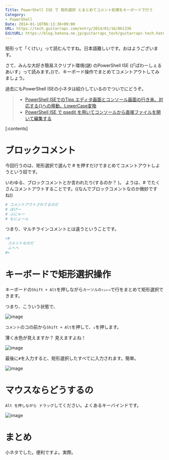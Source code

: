 ```yaml
---
Title: PowerShell ISE で 矩形選択 とまとめてコメント処理をキーボードで行う
Category:
- PowerShell
Date: 2014-01-16T06:13:36+09:00
URL: https://tech.guitarrapc.com/entry/2014/01/16/061336
EditURL: https://blog.hatena.ne.jp/guitarrapc_tech/guitarrapc-tech.hatenablog.com/atom/entry/12921228815716610986
---
```


矩形って「くけい」って読むんですね。日本語難しいです。おはようございます。

さて、みんな大好き簡易スクリプト環境(謎) のPowerShell ISE ((「ぱわーしぇるあいす」って読みます。))で、キーボード操作でまとめてコメントアウトしてみましょう。

過去にもPowerShell ISEの小ネタは紹介しているのでついでにどうぞ。

> - [PowerShell ISEでのTips エディタ画面とコンソール画面の行き来、対応する{}への移動、LowerCase変換](https://tech.guitarrapc.com/entry/2013/04/09/210447)
> - [PowerShell ISE で psedit を用いてコンソールから直接ファイルを開いて編集する](https://tech.guitarrapc.com/entry/2013/09/06/220948)

[:contents]

# ブロックコメント

今回行うのは、矩形選択で選んで # を押すだけでまとめてコメントアウトしようという奴です。

いわゆる、ブロックコメントとか言われたり(するのか？ )。
ようは、# でたくさんコメントアウトすることです。((なんでブロックコメントなのか微妙ですね))

```ps1
# コメントアウトされてるのだ
# ほげー
# ふにゃー
# もにょーん
```


つまり、マルチラインコメントとは違うということです。

```ps1
<#
 コメントなのだ
 ふへへ
#>
```

# キーボードで矩形選択操作

キーボードの`Shift + Alt`を押しながら`カーソルの↑↓←→`で行をまとめて矩形選択できます。

つまり、こういう状態で、

![image](https://cdn-ak.f.st-hatena.com/images/fotolife/g/guitarrapc_tech/20140116/20140116060432.png)

`コメント`のコの前から`Shift + Alt`を押して、`↓`を押します。

薄く水色が見えますか？ 見えますよね！

![image](https://cdn-ak.f.st-hatena.com/images/fotolife/g/guitarrapc_tech/20140116/20140116060553.png)

最後に`#`を入力すると、矩形選択したすべてに入力されます。簡単。

![image](https://cdn-ak.f.st-hatena.com/images/fotolife/g/guitarrapc_tech/20140116/20140116060711.png)

# マウスならどうするの

 `Alt を押しながら ドラッグ`してください。よくあるキーバインドです。

![image](https://cdn-ak.f.st-hatena.com/images/fotolife/g/guitarrapc_tech/20140116/20140116060553.png)


# まとめ

小ネタでした。便利ですよ。実際。
